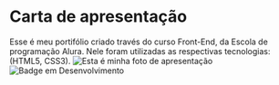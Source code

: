 # Carta de apresentação 

Esse é meu portifólio criado través do curso Front-End, da Escola de programação Alura. Nele foram utilizadas as respectivas tecnologias: (HTML5, CSS3).
![Esta é minha foto de apresentação](https://github.com/MuriloAndra-developer/portifolio-murilo/assets/129803829/a275130f-84da-4d36-b002-ced8b9daef6b)
![Badge em Desenvolvimento](http://img.shields.io/static/v1?label=STATUS&message=EM%20DESENVOLVIMENTO&color=GREEN&style=for-the-badge)

